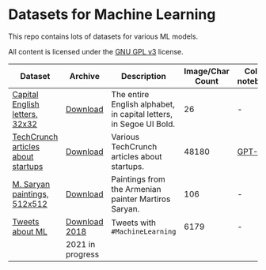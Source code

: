 # Datasets for Machine Learning
This repo contains lots of datasets for various ML models.

All content is licensed under the [GNU GPL v3](LICENSE) license.

| Dataset | Archive | Description | Image/Char Count | Colab notebook |
| ------- | ------- | ----------- | --------------------- | -------------- |
| [Capital English letters, 32x32](Capital_English_alphabet) | [Download](Archives/Capital_English_alphabet.zip) | The entire English alphabet, in capital letters, in Segoe UI Bold. | 26 | - |
| [TechCrunch articles about startups](TechCrunch) | [Download](TechCrunch/techcrunch.txt) | Various TechCrunch articles about startups. | 48180 | [GPT-2](TechCrunch/TechCrunch_GPT_2.ipynb)
| [M. Saryan paintings, 512x512](Saryan512) | [Download](Archives/Saryan512.zip) | Paintings from the Armenian painter Martiros Saryan. | 106 | - |
| [Tweets about ML](Tweet) | [Download 2018](Tweet/Tweet_Dataset_2018.txt) | Tweets with `#MachineLearning` | 6179 | - |
|  | 2021 in progress |  |  |  |